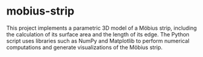 # mobius-strip
This project implements a parametric 3D model of a Möbius strip, including the calculation of its surface area and the length of its edge. The Python script uses libraries such as NumPy and Matplotlib to perform numerical computations and generate visualizations of the Möbius strip.
